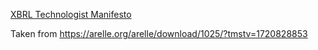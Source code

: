 
[XBRL Technologist Manifesto](./public/KU-2013-Evolution-and-Future.pdf)

Taken from https://arelle.org/arelle/download/1025/?tmstv=1720828853
